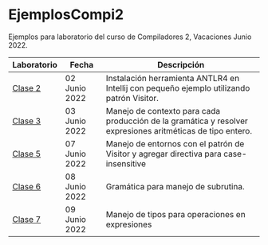 # EjemplosCompi2
Ejemplos para laboratorio del curso de Compiladores 2, Vacaciones Junio 2022.

|Laboratorio|Fecha|Descripción|
|--|--|--|
|[Clase 2](EjemploLab2/)|02 Junio 2022|Instalación herramienta ANTLR4 en Intellij con pequeño ejemplo utilizando patrón Visitor.|
|[Clase 3](EjemploClase3/)|03 Junio 2022|Manejo de contexto para cada producción de la gramática y resolver expresiones aritméticas de tipo entero.|
|[Clase 5](EjemploClase3/)|07 Junio 2022|Manejo de entornos con el patrón de Visitor y agregar directiva para case-insensitive|
|[Clase 6](EjemploClase3/)|08 Junio 2022|Gramática para manejo de subrutina.|
|[Clase 7](EjemploClase3/)|09 Junio 2022|Manejo de tipos para operaciones en expresiones|